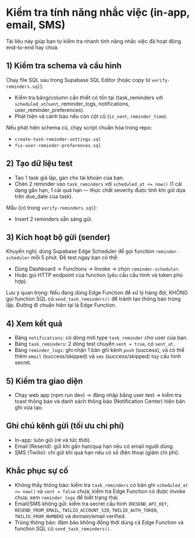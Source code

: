 # Kiểm tra tính năng nhắc việc (in-app, email, SMS)

Tài liệu này giúp bạn tự kiểm tra nhanh tính năng nhắc việc đã hoạt động end-to-end hay chưa.

## 1) Kiểm tra schema và cấu hình

Chạy file SQL sau trong Supabase SQL Editor (hoặc copy từ `verify-reminders.sql`):

- Kiểm tra bảng/column cần thiết có tồn tại (task_reminders với `scheduled_at`/`sent`, reminder_logs, notifications, user_reminder_preferences).
- Phát hiện và cảnh báo nếu còn cột cũ (`is_sent`, `reminder_time`).

Nếu phát hiện schema cũ, chạy script chuẩn hóa trong repo:
- `create-task-reminder-settings.sql`
- `fix-user-reminder-preferences.sql`

## 2) Tạo dữ liệu test

- Tạo 1 task giả lập, gán cho tài khoản của bạn.
- Chèn 2 reminder vào `task_reminders` với `scheduled_at <= now()` (1 cái dạng gần hạn, 1 cái quá hạn — thực chất severity được tính khi gửi dựa trên due_date của task).

Mẫu (có trong `verify-reminders.sql`):
- Insert 2 reminders sẵn sàng gửi.

## 3) Kích hoạt bộ gửi (sender)

Khuyến nghị: dùng Supabase Edge Scheduler để gọi function `reminder-scheduler` mỗi 5 phút. Để test ngay bạn có thể:

- Dùng Dashboard → Functions → Invoke → chọn `reminder-scheduler`.
- Hoặc gọi HTTP endpoint của function (yêu cầu cấu hình và token phù hợp).

Lưu ý quan trọng: Nếu đang dùng Edge Function để xử lý hàng đợi, KHÔNG gọi function SQL cũ `send_task_reminders()` để tránh tạo thông báo trùng lặp. Đường đi chuẩn hiện tại là Edge Function.

## 4) Xem kết quả

- Bảng `notifications`: có dòng mới type `task_reminder` cho user của bạn.
- Bảng `task_reminders`: 2 dòng test chuyển `sent = true`, có `sent_at`.
- Bảng `reminder_logs`: ghi nhận 1 bản ghi kênh `push` (success), và có thể thêm `email` (success/skipped) và `sms` (success/skipped) tùy cấu hình secret.

## 5) Kiểm tra giao diện

- Chạy web app (npm run dev) → đăng nhập bằng user test → kiểm tra toast thông báo và danh sách thông báo (Notification Center) hiện bản ghi vừa tạo.

## Ghi chú kênh gửi (tối ưu chi phí)

- In-app: luôn gửi (rẻ và tức thời).
- Email (Resend): gửi khi gần hạn/qua hạn nếu có email người dùng.
- SMS (Twilio): chỉ gửi khi quá hạn nếu có số điện thoại (giảm chi phí).

## Khắc phục sự cố

- Không thấy thông báo: kiểm tra `task_reminders` có bản ghi `scheduled_at <= now()` và `sent = false` chưa; kiểm tra Edge Function có được invoke chưa; xem `reminder_logs` để biết trạng thái.
- Email/SMS không gửi: kiểm tra secret cấu hình (`RESEND_API_KEY`, `RESEND_FROM_EMAIL`, `TWILIO_ACCOUNT_SID`, `TWILIO_AUTH_TOKEN`, `TWILIO_FROM_NUMBER`) và domain/email verified.
- Trùng thông báo: đảm bảo không đồng thời dùng cả Edge Function và function SQL cũ `send_task_reminders()`.
